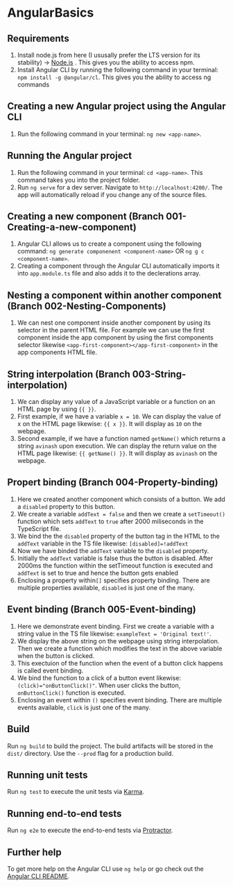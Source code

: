 # AngularBasics

## Requirements
1. Install node.js from here (I ususally prefer the LTS version for its stability) -> [Node.js](https://nodejs.org/en/) . This gives you the ability to access npm.
2. Install Angular CLI by running the following command in your terminal: `npm install -g @angular/cl`. This gives you the ability to access ng commands


## Creating a new Angular project using the Angular CLI
1. Run the following command in your terminal: `ng new <app-name>`.
 
 
## Running the Angular project
1. Run the following command in your terminal: `cd <app-name>`. This command takes you into the project folder.
2. Run `ng serve` for a dev server. Navigate to `http://localhost:4200/`. The app will automatically reload if you change any of the source files.


## Creating a new component (Branch 001-Creating-a-new-component)
1. Angular CLI allows us to create a component using the following command: `ng generate componenent <component-name>` OR `ng g c <component-name>`.
2. Creating a component through the Angular CLI automatically imports it into `app.module.ts` file and also adds it to the declerations array.


## Nesting a component within another component (Branch 002-Nesting-Components)
1. We can nest one component inside another component by using its selector in the parent HTML file. For example we can use the first component inside the app component by using the first components selector likewise `<app-first-component></app-first-component>` in the app components HTML file.


## String interpolation (Branch 003-String-interpolation)
1. We can display any value of a JavaScript variable or a function on an HTML page by using `{{ }}`. 
2. First example, if we have a variable `x = 10`. We can display the value of x on the HTML page likewise: `{{ x }}`. It will display as `10` on the webpage.
3. Second example, if we have a function named `getName()` which returns a string `avinash` upon execution. We can display the return value on the HTML page likewise: `{{ getName() }}`. It will display as `avinash` on the webpage.


## Propert binding (Branch 004-Property-binding)
1. Here we created another component which consists of a button. We add a `disabled` property to this button.
2. We create a variable `addText = false` and then we create a `setTimeout()` function which sets `addText` to `true` after 2000 miliseconds in the TypeScript file.
3. We bind the the `disabled` property of the button tag in the HTML to the `addText` variable in the TS file likewise: `[disabled]=!addText`
4. Now we have binded the `addText` variable to the `disabled` property. 
5. Initially the `addText` variable is false thus the button is disabled. After 2000ms the function within the setTimeout function is executed and `addText` is set to true and hence the button gets enabled
6. Enclosing a property within`[]` specifies property binding. There are multiple properties available, `disabled` is just one of the many.


## Event binding (Branch 005-Event-binding)
1. Here we demonstrate event binding. First we create a variable with a string value in the TS file likewise: `exampleText = 'Original text!'`.
2. We display the above string on the webpage using string interpolation. Then we create a function which modifies the text in the above variable when the button is clicked.
3. This exectuion of the function when the event of a button click happens is called event binding. 
4. We bind the function to a click of a button event likewise: `(click)="onButtonClick()"`. When user clicks the button, `onButtonClick()` function is executed.
5. Enclosing an event within `()` specifies event binding. There are multiple events available, `click` is just one of the many.

## Build

Run `ng build` to build the project. The build artifacts will be stored in the `dist/` directory. Use the `--prod` flag for a production build.

## Running unit tests

Run `ng test` to execute the unit tests via [Karma](https://karma-runner.github.io).

## Running end-to-end tests

Run `ng e2e` to execute the end-to-end tests via [Protractor](http://www.protractortest.org/).

## Further help

To get more help on the Angular CLI use `ng help` or go check out the [Angular CLI README](https://github.com/angular/angular-cli/blob/master/README.md).
